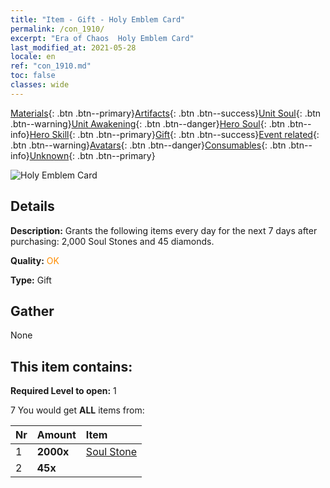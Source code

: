 ```yaml
---
title: "Item - Gift - Holy Emblem Card"
permalink: /con_1910/
excerpt: "Era of Chaos  Holy Emblem Card"
last_modified_at: 2021-05-28
locale: en
ref: "con_1910.md"
toc: false
classes: wide
---
```

 [Materials](/Items/){: .btn .btn--primary}[Artifacts](/Items/Artifacts/){: .btn .btn--success}[Unit Soul](/Items/UnitSoul/){: .btn .btn--warning}[Unit Awakening](/Items/UnitAwakening/){: .btn .btn--danger}[Hero Soul](/Items/HeroSoul/){: .btn .btn--info}[Hero Skill](/Items/HeroSkill/){: .btn .btn--primary}[Gift](/Items/Gift/){: .btn .btn--success}[Event related](/Items/Events/){: .btn .btn--warning}[Avatars](/Items/Avatars/){: .btn .btn--danger}[Consumables](/Items/Consumables/){: .btn .btn--info}[Unknown](/Items/Unknown/){: .btn .btn--primary}

 ![Holy Emblem Card](/images/t/i_907533.png)

## Details
 **Description:** Grants the following items every day for the next 7 days after purchasing: 2,000 Soul Stones and 45 diamonds.

 **Quality:** <span style="color: #FF8C00">OK</span>

 **Type:** Gift

## Gather

  None

## This item contains:

 **Required Level to open:** 1

 7 You would get **ALL** items  from:

  | Nr | Amount |     Item    |
  |:---|:-------|:------------|
  | 1 |  **2000x** | [Soul Stone ](/Items/con_923/) |  | 
  | 2 |  **45x** | <i class="fas fa-gem"/> |  | 
